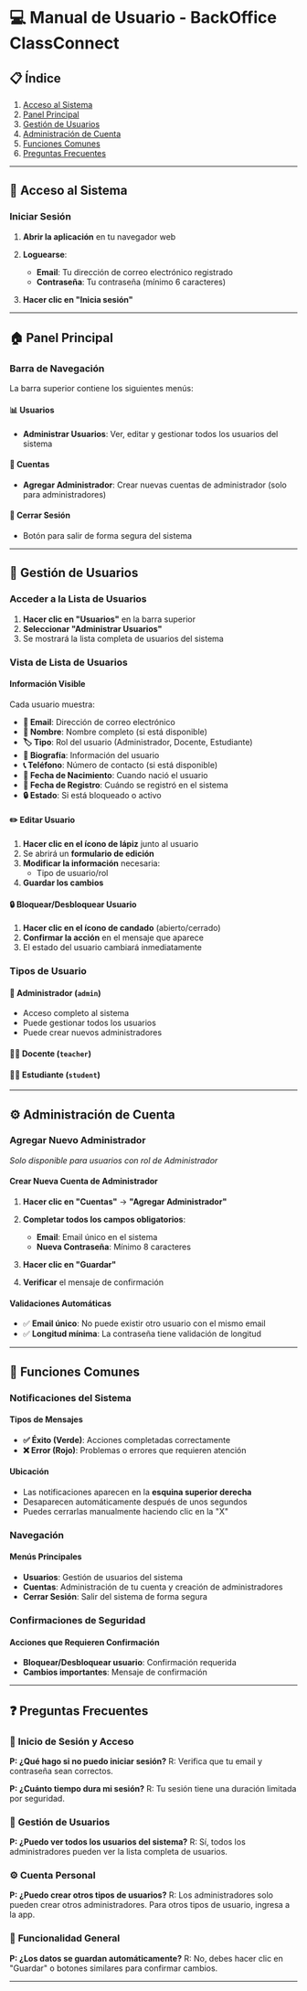 # 💻 Manual de Usuario - BackOffice ClassConnect

## 📋 Índice
1. [Acceso al Sistema](#acceso-al-sistema)
2. [Panel Principal](#panel-principal)
3. [Gestión de Usuarios](#gestión-de-usuarios)
4. [Administración de Cuenta](#administración-de-cuenta)
5. [Funciones Comunes](#funciones-comunes)
6. [Preguntas Frecuentes](#preguntas-frecuentes)

---

## 🔐 Acceso al Sistema

### Iniciar Sesión

1. **Abrir la aplicación** en tu navegador web
2. **Loguearse**:
   - **Email**: Tu dirección de correo electrónico registrado
   - **Contraseña**: Tu contraseña (mínimo 6 caracteres)

3. **Hacer clic en "Inicia sesión"**


---

## 🏠 Panel Principal

### Barra de Navegación

La barra superior contiene los siguientes menús:

#### 📊 **Usuarios**
- **Administrar Usuarios**: Ver, editar y gestionar todos los usuarios del sistema

#### 🔧 **Cuentas**
- **Agregar Administrador**: Crear nuevas cuentas de administrador (solo para administradores)

#### 🚪 **Cerrar Sesión**
- Botón para salir de forma segura del sistema

---

## 👥 Gestión de Usuarios

### Acceder a la Lista de Usuarios

1. **Hacer clic en "Usuarios"** en la barra superior
2. **Seleccionar "Administrar Usuarios"**
3. Se mostrará la lista completa de usuarios del sistema

### Vista de Lista de Usuarios

#### Información Visible
Cada usuario muestra:
- **📧 Email**: Dirección de correo electrónico
- **👤 Nombre**: Nombre completo (si está disponible)
- **🏷️ Tipo**: Rol del usuario (Administrador, Docente, Estudiante)
- **📧 Biografía**: Información del usuario
- **📞 Teléfono**: Número de contacto (si está disponible)
- **📅 Fecha de Nacimiento**: Cuando nació el usuario
- **📅 Fecha de Registro**: Cuándo se registró en el sistema
- **🔒 Estado**: Si está bloqueado o activo


#### ✏️ **Editar Usuario**
1. **Hacer clic en el ícono de lápiz** junto al usuario
2. Se abrirá un **formulario de edición**
3. **Modificar la información** necesaria:
   - Tipo de usuario/rol
4. **Guardar los cambios**

#### 🔒 **Bloquear/Desbloquear Usuario**
1. **Hacer clic en el ícono de candado** (abierto/cerrado)
2. **Confirmar la acción** en el mensaje que aparece
3. El estado del usuario cambiará inmediatamente

### Tipos de Usuario

#### 👑 **Administrador** (`admin`)
- Acceso completo al sistema
- Puede gestionar todos los usuarios
- Puede crear nuevos administradores

#### 👨‍🏫 **Docente** (`teacher`)

#### 👨‍🎓 **Estudiante** (`student`)


---

## ⚙️ Administración de Cuenta

### Agregar Nuevo Administrador
*Solo disponible para usuarios con rol de Administrador*

#### Crear Nueva Cuenta de Administrador
1. **Hacer clic en "Cuentas"** → **"Agregar Administrador"**
2. **Completar todos los campos obligatorios**:
   - **Email**: Email único en el sistema
   - **Nueva Contraseña**: Mínimo 8 caracteres

3. **Hacer clic en "Guardar"**
4. **Verificar** el mensaje de confirmación

#### Validaciones Automáticas
- ✅ **Email único**: No puede existir otro usuario con el mismo email
- ✅ **Longitud mínima**: La contraseña tiene validación de longitud

---

## 🔧 Funciones Comunes

### Notificaciones del Sistema

#### Tipos de Mensajes
- **✅ Éxito (Verde)**: Acciones completadas correctamente
- **❌ Error (Rojo)**: Problemas o errores que requieren atención

#### Ubicación
- Las notificaciones aparecen en la **esquina superior derecha**
- Desaparecen automáticamente después de unos segundos
- Puedes cerrarlas manualmente haciendo clic en la "X"

### Navegación

#### Menús Principales
- **Usuarios**: Gestión de usuarios del sistema
- **Cuentas**: Administración de tu cuenta y creación de administradores
- **Cerrar Sesión**: Salir del sistema de forma segura


### Confirmaciones de Seguridad

#### Acciones que Requieren Confirmación
- **Bloquear/Desbloquear usuario**: Confirmación requerida
- **Cambios importantes**: Mensaje de confirmación

---

## ❓ Preguntas Frecuentes

### 🔑 **Inicio de Sesión y Acceso**

**P: ¿Qué hago si no puedo iniciar sesión?**
R: Verifica que tu email y contraseña sean correctos.

**P: ¿Cuánto tiempo dura mi sesión?**
R: Tu sesión tiene una duración limitada por seguridad.

### 👥 **Gestión de Usuarios**

**P: ¿Puedo ver todos los usuarios del sistema?**
R: Sí, todos los administradores pueden ver la lista completa de usuarios.

### ⚙️ **Cuenta Personal**

**P: ¿Puedo crear otros tipos de usuarios?**
R: Los administradores solo pueden crear otros administradores. Para otros tipos de usuario, ingresa a la app.

### 🔧 **Funcionalidad General**

**P: ¿Los datos se guardan automáticamente?**
R: No, debes hacer clic en "Guardar" o botones similares para confirmar cambios.

---

